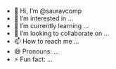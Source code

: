 - 👋 Hi, I’m @sauravcomp
- 👀 I’m interested in ...
- 🌱 I’m currently learning ...
- 💞️ I’m looking to collaborate on ...
- 📫 How to reach me ...
- 😄 Pronouns: ...
- ⚡ Fun fact: ...

<!---
sauravcomp/sauravcomp is a ✨ special ✨ repository because its `README.md` (this file) appears on your GitHub profile.
You can click the Preview link to take a look at your changes.
--->

